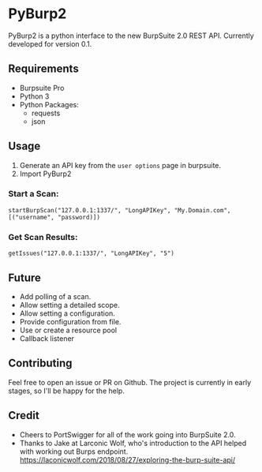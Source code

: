 # PyBurp2
PyBurp2 is a python interface to the new BurpSuite 2.0 REST API. Currently developed for version 0.1.

## Requirements
- Burpsuite Pro
- Python 3
- Python Packages:
	- requests
	- json

## Usage
1. Generate an API key from the ``user options`` page in burpsuite.
2. Import PyBurp2

### Start a Scan:
```python3
startBurpScan("127.0.0.1:1337/", "LongAPIKey", "My.Domain.com", [("username", "password)])
```

### Get Scan Results:
```python3
getIssues("127.0.0.1:1337/", "LongAPIKey", "5")
```

## Future
- Add polling of a scan.
- Allow setting a detailed scope.
- Allow setting a configuration.
- Provide configuration from file.
- Use or create a resource pool
- Callback listener

## Contributing
Feel free to open an issue or PR on Github. The project is currently in early stages, so I'll be happy for the help.

## Credit
- Cheers to PortSwigger for all of the work going into BurpSuite 2.0.
- Thanks to Jake at Larconic Wolf, who's introduction to the API helped with working out Burps endpoint. https://laconicwolf.com/2018/08/27/exploring-the-burp-suite-api/
